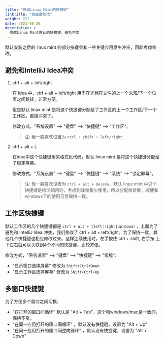 ```yaml
---
title: "修改Linux Mint的快捷键"
linkTitle: "快捷键修改"
weight: 222
date: 2021-08-26
description: >
  修改Linux Mint默认的快捷键，避免冲突
---
```


默认安装之后的 linux mint 的部分按键会和一些关键应用发生冲突，因此考虑修改。

## 避免和IntelliJ Idea冲突

1. ctrl + alt + left/right

    在 idea 中，ctrl + alt + left/right 用于在光标在文件的上一个未知/下一个位置之间跳转，非常方便。

    但是默认 linux mint 是将这个快捷键分配给了工作区的上一个工作区/下一个工作区，直接冲突了。

    修改方式，"系统设置" --> "键盘" --> "快捷键" --> "工作区"。

    > 注: 我一般喜欢设置为 `ctrl + shift + left/right`

2. ctrl + alt + L

	在idea中这个快捷键用来格式化代码，默认 linux mint 是将这个快捷键分配给了锁定屏幕。

	修改方式，"系统设置" --> "键盘" --> "快捷键" --> "系统" --> "锁定屏幕"。

    > 注: 我一般喜欢设置为 `ctrl + alt + delete`，默认 linux mint 中这个快捷键是给注销用的，考虑到注销极少使用，所以分配给锁屏，顺便和windows下的使用习惯保持一致。

## 工作区快捷键

默认工作区的几个快捷键都是 `ctrl + alt + (left|right|up|down)` ，上面为了避免和 IntelliJ Idea 冲突，我们修改了 ctrl + alt + left/right，为了保持一致，其他几个快捷键也相应修改过来。这样连续使用时，左手按住 ctrl + shift, 右手按 上下左右就可以关联到4个不同的快捷键，比较方便。

修改方式，"系统设置" --> "键盘" --> "快捷键" --> "常规":

- "显示窗口选择屏幕" 修改为 `Shift+Ctrl+Down`
- "显示工作区选择屏幕" 修改为 `Shift+Ctrl+Up`

## 多窗口快捷键

为了方便多个窗口之间切换，

- "在打开的窗口间循环" 默认是 "Alt + Tab"，这个和windows/mac是一致的，保持不变。
- "在同一应用打开的窗口间循环" ，默认没有快捷键，设置为 "Alt + Up"
- "在同一应用打开的窗口间逆向循环" ，默认没有快捷键，设置为 "Alt + Down"
